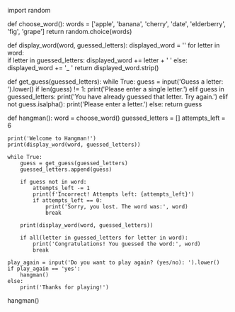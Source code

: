 import random

def choose_word():
    words = ['apple', 'banana', 'cherry', 'date', 'elderberry', 'fig', 'grape']
    return random.choice(words)

def display_word(word, guessed_letters):
    displayed_word = ''
    for letter in word:      
        if letter in guessed_letters:
            displayed_word += letter + ' '
        else:
            displayed_word += '_ '
    return displayed_word.strip()

def get_guess(guessed_letters):
    while True:
        guess = input('Guess a letter: ').lower()
        if len(guess) != 1:
            print('Please enter a single letter.')
        elif guess in guessed_letters:
            print('You have already guessed that letter. Try again.')
        elif not guess.isalpha():
            print('Please enter a letter.')
        else:
            return guess

def hangman():
    word = choose_word()
    guessed_letters = []
    attempts_left = 6

    print('Welcome to Hangman!')
    print(display_word(word, guessed_letters))

    while True:
        guess = get_guess(guessed_letters)
        guessed_letters.append(guess)

        if guess not in word:
            attempts_left -= 1
            print(f'Incorrect! Attempts left: {attempts_left}')
            if attempts_left == 0:
                print('Sorry, you lost. The word was:', word)
                break
        
        print(display_word(word, guessed_letters))

        if all(letter in guessed_letters for letter in word):
            print('Congratulations! You guessed the word:', word)
            break

    play_again = input('Do you want to play again? (yes/no): ').lower()
    if play_again == 'yes':
        hangman()
    else:
        print('Thanks for playing!')

hangman()
